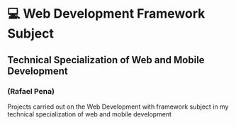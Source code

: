 # 💻 Web Development Framework Subject
## Technical Specialization of Web and Mobile Development
### (Rafael Pena)

Projects carried out on the Web Development with framework subject in my technical specialization of web and mobile development

